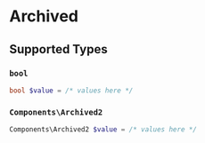 # Archived


## Supported Types

### `bool`

```php
bool $value = /* values here */
```

### `Components\Archived2`

```php
Components\Archived2 $value = /* values here */
```

